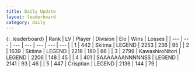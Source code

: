```yaml
---
title: Daily Update
layout: leaderboard
category: daily
---
```


{: .leaderboard}
| Rank | LV | Player | Division | Elo | Wins | Losses |
| --- | --- | --- | --- | --- | --- | --- |
| <span data-change="2">1</span> | 442 | <span title="ID: 402846">Skitma</span> | LEGEND | <span data-change="61">2253</span> | <span data-change="15">236</span> | <span data-change="0">95</span> |
| <span data-change="-1">2</span> | 1639 | <span title="ID: 353063">Sktima</span> | LEGEND | <span data-change="0">2218</span> | <span data-change="0">180</span> | <span data-change="0">66</span> |
| <span data-change="-1">3</span> | 2799 | <span title="ID: 164871">KawashiroNitori</span> | LEGEND | <span data-change="6">2206</span> | <span data-change="3">148</span> | <span data-change="1">45</span> |
| <span data-change="1">4</span> | 401 | <span title="ID: 174294">SAAAAAAANNNNNSS</span> | LEGEND | <span data-change="33">2141</span> | <span data-change="9">93</span> | <span data-change="3">46</span> |
| <span data-change="1">5</span> | 447 | <span title="ID: 665674">Crisptian</span> | LEGEND | <span data-change="39">2136</span> | <span data-change="12">144</span> | <span data-change="4">79</span> |